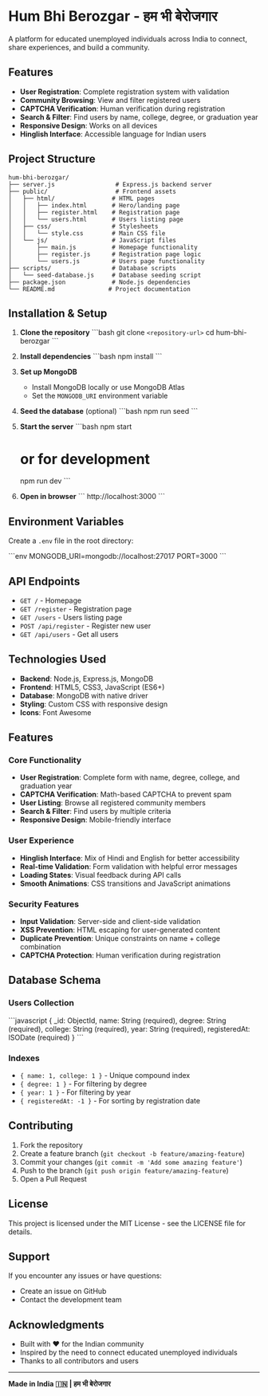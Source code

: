 # Hum Bhi Berozgar - हम भी बेरोजगार

A platform for educated unemployed individuals across India to connect, share experiences, and build a community.

## Features

- **User Registration**: Complete registration system with validation
- **Community Browsing**: View and filter registered users
- **CAPTCHA Verification**: Human verification during registration
- **Search & Filter**: Find users by name, college, degree, or graduation year
- **Responsive Design**: Works on all devices
- **Hinglish Interface**: Accessible language for Indian users

## Project Structure

```
hum-bhi-berozgar/
├── server.js                 # Express.js backend server
├── public/                   # Frontend assets
│   ├── html/                # HTML pages
│   │   ├── index.html       # Hero/landing page
│   │   ├── register.html    # Registration page
│   │   └── users.html       # Users listing page
│   ├── css/                 # Stylesheets
│   │   └── style.css        # Main CSS file
│   └── js/                  # JavaScript files
│       ├── main.js          # Homepage functionality
│       ├── register.js      # Registration page logic
│       └── users.js         # Users page functionality
├── scripts/                 # Database scripts
│   └── seed-database.js     # Database seeding script
├── package.json             # Node.js dependencies
└── README.md               # Project documentation
```

## Installation & Setup

1. **Clone the repository**
   \`\`\`bash
   git clone `<repository-url>`
   cd hum-bhi-berozgar
   \`\`\`
2. **Install dependencies**
   \`\`\`bash
   npm install
   \`\`\`
3. **Set up MongoDB**

   - Install MongoDB locally or use MongoDB Atlas
   - Set the `MONGODB_URI` environment variable
4. **Seed the database** (optional)
   \`\`\`bash
   npm run seed
   \`\`\`
5. **Start the server**
   \`\`\`bash
   npm start

   # or for development

   npm run dev
   \`\`\`
6. **Open in browser**
   \`\`\`
   http://localhost:3000
   \`\`\`

## Environment Variables

Create a `.env` file in the root directory:

\`\`\`env
MONGODB_URI=mongodb://localhost:27017
PORT=3000
\`\`\`

## API Endpoints

- `GET /` - Homepage
- `GET /register` - Registration page
- `GET /users` - Users listing page
- `POST /api/register` - Register new user
- `GET /api/users` - Get all users

## Technologies Used

- **Backend**: Node.js, Express.js, MongoDB
- **Frontend**: HTML5, CSS3, JavaScript (ES6+)
- **Database**: MongoDB with native driver
- **Styling**: Custom CSS with responsive design
- **Icons**: Font Awesome

## Features

### Core Functionality

- **User Registration**: Complete form with name, degree, college, and graduation year
- **CAPTCHA Verification**: Math-based CAPTCHA to prevent spam
- **User Listing**: Browse all registered community members
- **Search & Filter**: Find users by multiple criteria
- **Responsive Design**: Mobile-friendly interface

### User Experience

- **Hinglish Interface**: Mix of Hindi and English for better accessibility
- **Real-time Validation**: Form validation with helpful error messages
- **Loading States**: Visual feedback during API calls
- **Smooth Animations**: CSS transitions and JavaScript animations

### Security Features

- **Input Validation**: Server-side and client-side validation
- **XSS Prevention**: HTML escaping for user-generated content
- **Duplicate Prevention**: Unique constraints on name + college combination
- **CAPTCHA Protection**: Human verification during registration

## Database Schema

### Users Collection

\`\`\`javascript
{
  _id: ObjectId,
  name: String (required),
  degree: String (required),
  college: String (required),
  year: String (required),
  registeredAt: ISODate (required)
}
\`\`\`

### Indexes

- `{ name: 1, college: 1 }` - Unique compound index
- `{ degree: 1 }` - For filtering by degree
- `{ year: 1 }` - For filtering by year
- `{ registeredAt: -1 }` - For sorting by registration date

## Contributing

1. Fork the repository
2. Create a feature branch (`git checkout -b feature/amazing-feature`)
3. Commit your changes (`git commit -m 'Add some amazing feature'`)
4. Push to the branch (`git push origin feature/amazing-feature`)
5. Open a Pull Request

## License

This project is licensed under the MIT License - see the LICENSE file for details.

## Support

If you encounter any issues or have questions:

- Create an issue on GitHub
- Contact the development team

## Acknowledgments

- Built with ❤️ for the Indian community
- Inspired by the need to connect educated unemployed individuals
- Thanks to all contributors and users

---

**Made in India 🇮🇳 | हम भी बेरोजगार**
